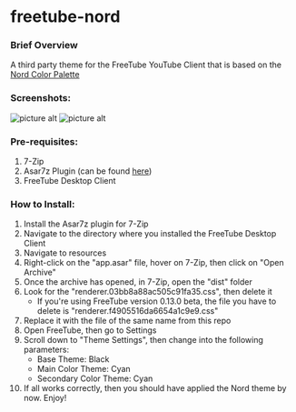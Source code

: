 # freetube-nord
### Brief Overview
 A third party theme for the FreeTube YouTube Client that is based on the [Nord Color Palette](https://www.nordtheme.com/)
### Screenshots:
![picture alt](https://raw.githubusercontent.com/makorino/freetube-nord/main/screenshots/sc1.png)
![picture alt](https://raw.githubusercontent.com/makorino/freetube-nord/main/screenshots/sc2.png)
### Pre-requisites:
1. 7-Zip
2. Asar7z Plugin (can be found [here](https://www.tc4shell.com/en/7zip/asar/))
3. FreeTube Desktop Client
### How to Install:
1. Install the Asar7z plugin for 7-Zip
2. Navigate to the directory where you installed the FreeTube Desktop Client
3. Navigate to resources
4. Right-click on the "app.asar" file, hover on 7-Zip, then click on "Open Archive"
5. Once the archive has opened, in 7-Zip, open the "dist" folder
6. Look for the "renderer.03bb8a88ac505c91fa35.css", then delete it
   * If you're using FreeTube version 0.13.0 beta, the file you have to delete is "renderer.f4905516da6654a1c9e9.css"
8. Replace it with the file of the same name from this repo
9. Open FreeTube, then go to Settings
10. Scroll down to "Theme Settings", then change into the following parameters:
    * Base Theme: Black
    * Main Color Theme: Cyan
    * Secondary Color Theme: Cyan
11. If all works correctly, then you should have applied the Nord theme by now. Enjoy!
